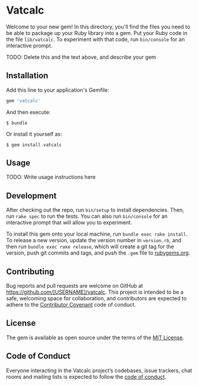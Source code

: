 # Vatcalc

Welcome to your new gem! In this directory, you'll find the files you need to be able to package up your Ruby library into a gem. Put your Ruby code in the file `lib/vatcalc`. To experiment with that code, run `bin/console` for an interactive prompt.

TODO: Delete this and the text above, and describe your gem

## Installation

Add this line to your application's Gemfile:

```ruby
gem 'vatcalc'
```

And then execute:

    $ bundle

Or install it yourself as:

    $ gem install vatcalc

## Usage

TODO: Write usage instructions here

## Development

After checking out the repo, run `bin/setup` to install dependencies. Then, run `rake spec` to run the tests. You can also run `bin/console` for an interactive prompt that will allow you to experiment.

To install this gem onto your local machine, run `bundle exec rake install`. To release a new version, update the version number in `version.rb`, and then run `bundle exec rake release`, which will create a git tag for the version, push git commits and tags, and push the `.gem` file to [rubygems.org](https://rubygems.org).

## Contributing

Bug reports and pull requests are welcome on GitHub at https://github.com/[USERNAME]/vatcalc. This project is intended to be a safe, welcoming space for collaboration, and contributors are expected to adhere to the [Contributor Covenant](http://contributor-covenant.org) code of conduct.

## License

The gem is available as open source under the terms of the [MIT License](http://opensource.org/licenses/MIT).

## Code of Conduct

Everyone interacting in the Vatcalc project’s codebases, issue trackers, chat rooms and mailing lists is expected to follow the [code of conduct](https://github.com/[USERNAME]/vatcalc/blob/master/CODE_OF_CONDUCT.md).
